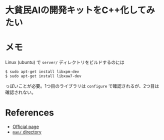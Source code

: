 # 大貧民AIの開発キットをC++化してみたい

# メモ

Linux (ubuntu) で `server/` ディレクトリをビルドするのには

```
$ sudo apt-get install libxpm-dev
$ sudo apt-get install libxaw7-dev
```

っぽいことが必要。1つ目のライブラリは `configure` で確認されるが、2つ目は確認されない。

# References
- [Official page](http://www.tnlab.inf.uec.ac.jp/daihinmin/)
- [`man/` directory](https://peria.github.io/misc/twitter/UECda/)
